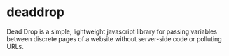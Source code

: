 deaddrop
========

Dead Drop is a simple, lightweight javascript library for passing variables between discrete pages of a website without server-side code or polluting URLs.
